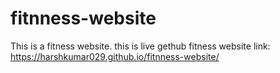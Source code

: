 # fitnness-website
This is a fitness website.
this is live gethub fitness website link: https://harshkumar029.github.io/fitnness-website/
